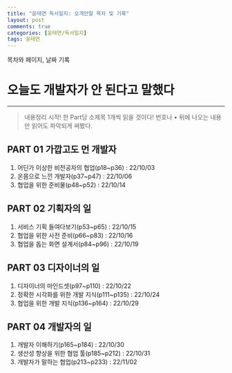 ```yaml
---
title: "윤태연 독서일지: 오개안말 목차 및 기록"
layout: post
comments: true
categories: [윤태연/독서일지]
tags: 윤태연
---
```


목차와 페이지, 날짜 기록

# 오늘도 개발자가 안 된다고 말했다

---

> 내용정리 시작! 한 Part당 소제목 1개씩 읽을 것이다!
> 번호나 • 뒤에 나오는 내용만 읽어도 파악되게 써봤다.

## PART 01 가깝고도 먼 개발자

1. 어딘가 이상한 비전공자의 협업(p18~p36) : 22/10/03
2. 온몸으로 느낀 개발자(p37~p47) : 22/10/06
3. 협업을 위한 준비물(p48~p52) : 22/10/14

## PART 02 기획자의 일

1. 서비스 기획 들여다보기(p53~p65) : 22/10/15
2. 협업을 위한 사전 준비(p66~p83) : 22/10/16
3. 협업을 돕는 화면 설계서(p84~p96) : 22/10/19

## PART 03 디자이너의 일

1. 디자이너의 마인드셋(p97~p110) : 22/10/22
2. 정확한 시각화를 위한 개발 지식(p111~p135) : 22/10/24
3. 협업을 위한 개발 지식(p136~p164) : 22/10/29

## PART 04 개발자의 일

1. 개발자 이해하기(p165~p184) : 22/10/30
2. 생산성 향상을 위한 협업 툴(p185~p212) : 22/10/31
3. 개발자가 말하는 협업(p213~p233) : 22/11/02
